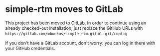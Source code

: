# simple-rtm moves to GitLab

This project has been moved to [GitLab](https://gitlab.com/mbunkus/simple-rtm). In order to continue using an already checked-out installation, just replace the GitHub URLs with `https://gitlab.com/mbunkus/simple-rtm.git` in `.git/config`

If you don't have a GitLab account, don't worry: you can log in there with your GitHub credentials.
